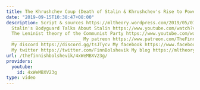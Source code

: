 ```yaml
---
title: The Khrushchev Coup (Death of Stalin & Khrushchev's Rise to Power)
date: "2019-09-15T10:38:47+08:00"
description: Script & sources https://mltheory.wordpress.com/2019/05/07/the-khrushchev-coup-death-of-stalin-khrushchevs-rise-to-power/
  Stalin's Bodyguard Talks About Stalin https://www.youtube.com/watch?v=2bcmGnygysU
  The Leninist theory of the Communist Party https://www.youtube.com/watch?v=kGcKOGpiNFk
  __________________________ My patreon https://www.patreon.com/TheFinnishBolshevik
  My discord https://discord.gg/tsJTycv My facebook https://www.facebook.com/theFinnishBolshevik
  My twitter https://twitter.com/FinnBolshevik My blog https://mltheory.wordpress.com/
url: /thefinnishbolshevik/4xWeMBXV23g/
providers:
  youtube:
    id: 4xWeMBXV23g
type: video
---
```

